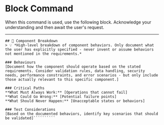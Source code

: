 # Block Command

When this command is used, use the following block. Acknowledge your understanding and then await the user's request.

---

``````````
## 🧩 Component Breakdown
> 💡 *High-level breakdown of component behaviors. Only document what the user has explicitly specified - never invent or assume behaviors not mentioned in the requirements.*

### Behaviours
[Document how the component should operate based on the stated requirements. Consider validation rules, data handling, security needs, performance constraints, and error scenarios - but only include those actually relevant to this specific component.]

### Critical Paths
**What Must Always Work:** [Operations that cannot fail]  
**What Could Go Wrong:** [Potential failure points]  
**What Should Never Happen:** [Unacceptable states or behaviors]

### Test Considerations
[Based on the documented behaviors, identify key scenarios that should be validated]``````````
